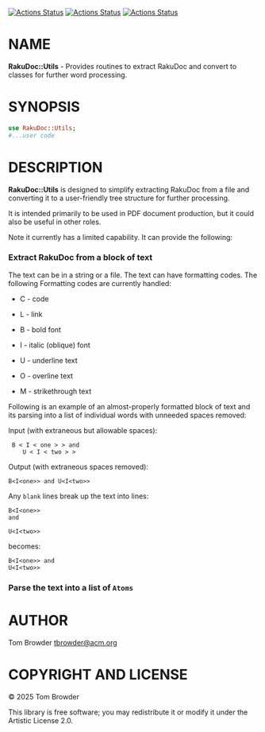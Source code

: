 [![Actions Status](https://github.com/tbrowder/RakuDoc-Utils/actions/workflows/linux.yml/badge.svg)](https://github.com/tbrowder/RakuDoc-Utils/actions) [![Actions Status](https://github.com/tbrowder/RakuDoc-Utils/actions/workflows/macos.yml/badge.svg)](https://github.com/tbrowder/RakuDoc-Utils/actions) [![Actions Status](https://github.com/tbrowder/RakuDoc-Utils/actions/workflows/windows.yml/badge.svg)](https://github.com/tbrowder/RakuDoc-Utils/actions)

NAME
====

**RakuDoc::Utils** - Provides routines to extract RakuDoc and convert to classes for further word processing.

SYNOPSIS
========

```raku
use RakuDoc::Utils;
#...user code
```

DESCRIPTION
===========

**RakuDoc::Utils** is designed to simplify extracting RakuDoc from a file and converting it to a user-friendly tree structure for further processing.

It is intended primarily to be used in PDF document production, but it could also be useful in other roles.

Note it currently has a limited capability. It can provide the following:

### Extract RakuDoc from a block of text

The text can be in a string or a file. The text can have formatting codes. The following Formatting codes are currently handled: 

  * C - code

  * L - link

  * B - bold font

  * I - italic (oblique) font

  * U - underline text

  * O - overline text

  * M - strikethrough text

Following is an example of an almost-properly formatted block of text and its parsing into a list of individual words with unneeded spaces removed:

Input (with extraneous but allowable spaces):

     B < I < one > > and
        U < I < two > >

Output (with extraneous spaces removed):

    B<I<one>> and U<I<two>>

Any `blank` lines break up the text into lines:

    B<I<one>> 
    and 

    U<I<two>>

becomes:

    B<I<one>> and 
    U<I<two>>

### Parse the text into a list of `Atoms`

AUTHOR
======

Tom Browder <tbrowder@acm.org>

COPYRIGHT AND LICENSE
=====================

© 2025 Tom Browder

This library is free software; you may redistribute it or modify it under the Artistic License 2.0.

